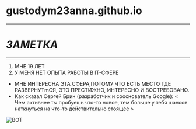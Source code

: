 # gustodym23anna.github.io
**********************
#  ***ЗАМЕТКА***
**************************
1. МНЕ 19 ЛЕТ
2. У МЕНЯ НЕТ ОПЫТА РАБОТЫ В IT-СФЕРЕ

* МНЕ ИНТЕРЕСНА ЭТА СФЕРА,ПОТОМУ ЧТО ЕСТЬ МЕСТО ГДЕ РАЗВЕРНУТmСЯ, ЭТО ПРЕСТИЖНО, ИНТЕРЕСНО И ВОСТРЕБОВАНО.
* Как сказал Сергей Брин (разработчик и сооснователь Google): 
< Чем активнее ты пробуешь что-то новое,  тем больше у тебя шансов наткнуться на что-то действительно стоящее >

![ВОТ](http://ej.by/files/365/576/It.jpg)

